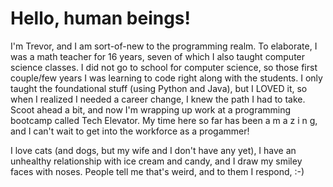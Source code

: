 # Hello, human beings!
I'm Trevor, and I am sort-of-new to the programming realm. To elaborate, I was a math teacher for 16 years, seven of which I also taught computer science classes. I did not go to school for computer science, so those first couple/few years I was learning to code right along with the students. I only taught the foundational stuff (using Python and Java), but I LOVED it, so when I realized I needed a career change, I knew the path I had to take. Scoot ahead a bit, and now I'm wrapping up work at a programming bootcamp called Tech Elevator. My time here so far has been a m a z i n g, and I can't wait to get into the workforce as a progammer!

I love cats (and dogs, but my wife and I don't have any yet), I have an unhealthy relationship with ice cream and candy, and I draw my smiley faces with noses. People tell me that's weird, and to them I respond, :-) 

<!--
**T-McGrath/T-McGrath** is a ✨ _special_ ✨ repository because its `README.md` (this file) appears on your GitHub profile.

Here are some ideas to get you started:

- 🔭 I’m currently working on ...
- 🌱 I’m currently learning ...
- 👯 I’m looking to collaborate on ...
- 🤔 I’m looking for help with ...
- 💬 Ask me about ...
- 📫 How to reach me: ...
- 😄 Pronouns: ...
- ⚡ Fun fact: ...
-->

